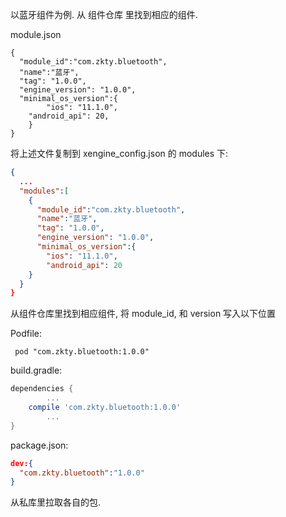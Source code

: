 以蓝牙组件为例.
从 组件仓库 里找到相应的组件.


module.json

```
{
  "module_id":"com.zkty.bluetooth",
  "name":"蓝牙",
  "tag": "1.0.0",
  "engine_version": "1.0.0",
  "minimal_os_version":{
		"ios": "11.1.0",
  	"android_api": 20,
	}
}
```

将上述文件复制到 xengine_config.json 的 modules 下:

```json
{
  ...
  "modules":[
    {
      "module_id":"com.zkty.bluetooth",
      "name":"蓝牙",
      "tag": "1.0.0",
      "engine_version": "1.0.0",
      "minimal_os_version":{
        "ios": "11.1.0",
        "android_api": 20
    }  
  }
}
```

从组件仓库里找到相应组件, 将 module_id, 和 version 写入以下位置

Podfile:

```config
 pod "com.zkty.bluetooth:1.0.0"
```

build.gradle:

```build.gradle
dependencies {
		...
    compile 'com.zkty.bluetooth:1.0.0'
		...
}

```

package.json:

```json
dev:{
  "com.zkty.bluetooth":"1.0.0"
}
```

从私库里拉取各自的包.
